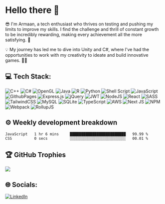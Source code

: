 # Hello there 👋

😎 I'm Armaan, a tech enthusiast who thrives on testing and pushing my limits to improve my skills. I find the challenge and thrill of constant growth to be incredibly rewarding, making every achievement all the more satisfying. 🚀

💡 My journey has led me to dive into Unity and C#, where I've had the opportunities to work with my creativity to ideate and build innovative games. 🕵️‍♂️

## 💻 Tech Stack:
![C++](https://img.shields.io/badge/c++-%2300599C.svg?style=for-the-badge&logo=c%2B%2B&logoColor=white) ![C#](https://img.shields.io/badge/c%23-%23239120.svg?style=for-the-badge&logo=c-sharp&logoColor=white) 
![OpenGL](https://img.shields.io/badge/OpenGL-%23FFFFFF.svg?style=for-the-badge&logo=opengl) 
![Java](https://img.shields.io/badge/java-%23ED8B00.svg?style=for-the-badge&logo=openjdk&logoColor=white) ![R](https://img.shields.io/badge/r-%23276DC3.svg?style=for-the-badge&logo=r&logoColor=white) ![Python](https://img.shields.io/badge/python-3670A0?style=for-the-badge&logo=python&logoColor=ffdd54) ![Shell Script](https://img.shields.io/badge/shell_script-%23121011.svg?style=for-the-badge&logo=gnu-bash&logoColor=white) 
![JavaScript](https://img.shields.io/badge/javascript-%23323330.svg?style=for-the-badge&logo=javascript&logoColor=%23F7DF1E) ![GithubPages](https://img.shields.io/badge/github%20pages-121013?style=for-the-badge&logo=github&logoColor=white) ![Express.js](https://img.shields.io/badge/express.js-%23404d59.svg?style=for-the-badge&logo=express&logoColor=%2361DAFB) ![jQuery](https://img.shields.io/badge/jquery-%230769AD.svg?style=for-the-badge&logo=jquery&logoColor=white) ![JWT](https://img.shields.io/badge/JWT-black?style=for-the-badge&logo=JSON%20web%20tokens) ![NodeJS](https://img.shields.io/badge/node.js-6DA55F?style=for-the-badge&logo=node.js&logoColor=white) ![React](https://img.shields.io/badge/react-%2320232a.svg?style=for-the-badge&logo=react&logoColor=%2361DAFB) ![SASS](https://img.shields.io/badge/SASS-hotpink.svg?style=for-the-badge&logo=SASS&logoColor=white) ![TailwindCSS](https://img.shields.io/badge/tailwindcss-%2338B2AC.svg?style=for-the-badge&logo=tailwind-css&logoColor=white) ![MySQL](https://img.shields.io/badge/mysql-%2300000f.svg?style=for-the-badge&logo=mysql&logoColor=white) ![SQLite](https://img.shields.io/badge/sqlite-%2307405e.svg?style=for-the-badge&logo=sqlite&logoColor=white) ![TypeScript](https://img.shields.io/badge/typescript-%23007ACC.svg?style=for-the-badge&logo=typescript&logoColor=white) ![AWS](https://img.shields.io/badge/AWS-%23FF9900.svg?style=for-the-badge&logo=amazon-aws&logoColor=white) ![Next JS](https://img.shields.io/badge/Next-black?style=for-the-badge&logo=next.js&logoColor=white) ![NPM](https://img.shields.io/badge/NPM-%23CB3837.svg?style=for-the-badge&logo=npm&logoColor=white) ![Webpack](https://img.shields.io/badge/webpack-%238DD6F9.svg?style=for-the-badge&logo=webpack&logoColor=black) ![RollupJS](https://img.shields.io/badge/RollupJS-ef3335?style=for-the-badge&logo=rollup.js&logoColor=white)

## ⚙️ Weekly development breakdown

<!--START_SECTION:waka-->

```txt
JavaScript   1 hr 6 mins     █████████████████████████   99.99 %
CSS          0 secs          ░░░░░░░░░░░░░░░░░░░░░░░░░   00.01 %
```

<!--END_SECTION:waka-->

## 🏆 GitHub Trophies
![](https://github-profile-trophy.vercel.app/?username=ArmaanLeg3nd&theme=tokyonight&no-frame=true&no-bg=false&margin-w=4)

## 🌐 Socials:
[![LinkedIn](https://img.shields.io/badge/LinkedIn-%230077B5.svg?logo=linkedin&logoColor=white&style=for-the-badge)](https://linkedin.com/in/armaanbatra) 

